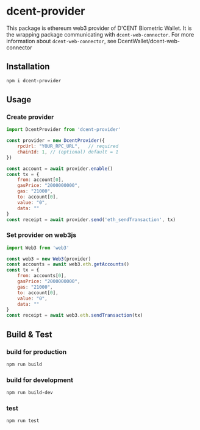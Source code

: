 # dcent-provider

This package is ethereum web3 provider of D'CENT Biometric Wallet.
It is the wrapping package communicating with `dcent-web-connector`.
For more information about `dcent-web-connector`, see DcentWallet/dcent-web-connector

## Installation

```sh
npm i dcent-provider
```

## Usage

### Create provider

```js
import DcentProvider from 'dcent-provider'

const provider = new DcentProvider({
    rpcUrl: "YOUR_RPC_URL",   // required
    chainId: 1, // (optional) default = 1
})

const account = await provider.enable()
const tx = {
    from: account[0],
    gasPrice: "2000000000",
    gas: "21000",
    to: account[0],
    value: "0",
    data: ""
}
const receipt = await provider.send('eth_sendTransaction', tx)
```

### Set provider on web3js

```js
import Web3 from 'web3'

const web3 = new Web3(provider)
const accounts = await web3.eth.getAccounts()
const tx = {
    from: accounts[0],
    gasPrice: "2000000000",
    gas: "21000",
    to: account[0],
    value: "0",
    data: ""
}
const receipt = await web3.eth.sendTransaction(tx)
```

## Build & Test

### build for production

```sh
npm run build
```

### build for development

```sh
npm run build-dev
```

### test

```sh
npm run test
```
